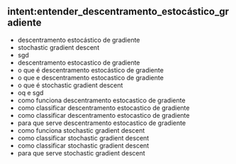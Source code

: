 ## intent:entender_descentramento_estocástico_gradiente

- descentramento estocástico de gradiente
- stochastic gradient descent
- sgd
- descentramento estocastico de gradiente
- o que é descentramento estocástico de gradiente
- o que e descentramento estocastico de gradiente
- o que é stochastic gradient descent
- oq e sgd
- como funciona descentramento estocastico de gradiente
- como classificar descentramento estocastico de gradiente
- como classificar descentramento estocastico de gradiente
- para que serve descentramento estocastico de gradiente
- como funciona stochastic gradient descent
- como classificar stochastic gradient descent
- como classificar stochastic gradient descent
- para que serve stochastic gradient descent
